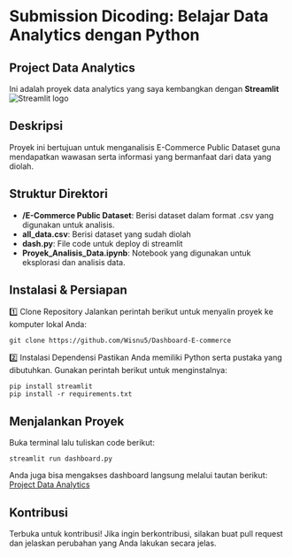 # Submission Dicoding: Belajar Data Analytics dengan Python

## Project Data Analytics
Ini adalah proyek data analytics yang saya kembangkan dengan **Streamlit** <img src="https://user-images.githubusercontent.com/7164864/217935870-c0bc60a3-6fc0-4047-b011-7b4c59488c91.png" alt="Streamlit logo"></img>

## Deskripsi
Proyek ini bertujuan untuk menganalisis E-Commerce Public Dataset guna mendapatkan wawasan serta informasi yang bermanfaat dari data yang diolah.

## Struktur Direktori
- **/E-Commerce Public Dataset**: Berisi dataset dalam format .csv yang digunakan untuk analisis.
- **all_data.csv**: Berisi dataset yang sudah diolah
- **dash.py**: File code untuk deploy di streamlit
- **Proyek_Analisis_Data.ipynb**: Notebook yang digunakan untuk eksplorasi dan analisis data.

## Instalasi & Persiapan

1️⃣ Clone Repository
Jalankan perintah berikut untuk menyalin proyek ke komputer lokal Anda:
   ```shell
   git clone https://github.com/Wisnu5/Dashboard-E-commerce
   ```

2️⃣ Instalasi Dependensi
Pastikan Anda memiliki Python serta pustaka yang dibutuhkan. Gunakan perintah berikut untuk menginstalnya:

   ```shell
   pip install streamlit
   pip install -r requirements.txt
   ```

## Menjalankan Proyek
   Buka terminal lalu tuliskan code berikut:

   ```shell
   streamlit run dashboard.py
   ```

   Anda juga bisa mengakses dashboard langsung melalui tautan berikut: [Project Data Analytics](https://dicoding-dashboard-e-commerce-iqwmclasffkopvcpawes4z.streamlit.app/) 

## Kontribusi

Terbuka untuk kontribusi! Jika ingin berkontribusi, silakan buat pull request dan jelaskan perubahan yang Anda lakukan secara jelas.
